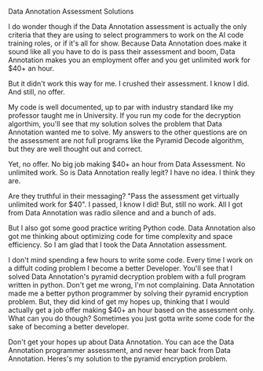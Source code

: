 Data Annotation Assessment Solutions

I do wonder though if the Data Annotation assessment is actually the only criteria that they are using to select 
programmers to work on the AI code training roles, or if it's all for show. Because Data Annotation 
does make it sound like all you have to do is pass their assessment and boom, 
Data Annotation makes you an employment offer and you get unlimited work for $40+ an hour. 

But it didn't work this way for me. I crushed their assessment. I know I did. And still, no offer.

My code is well documented, up to par with industry standard like my professor taught me in University. 
If you run my code for the decryption algorthim, you'll see that my solution solves the problem
that Data Annotation wanted me to solve. My answers to the other questions are on the assessment are not 
full programs like the Pyramid Decode algorithm, but they are well thought out and correct. 

Yet, no offer. No big job making $40+ an hour from Data Assessment. No unlimited work. 
So is Data Annotation really legit? I have no idea. I think they are. 

Are they truthful in their messaging?
"Pass the assessment get virtually unlimited work for $40".
I passed, I know I did! But, still no work. 
All I got from Data Annotation was radio silence and and a bunch of ads. 

But I also got some good practice writing Python code. 
Data Annotation also got me thinking about optimizing code for time complexity and space efficiency.
So I am glad that I took the Data Annotation assessment. 

I don't mind spending a few hours to write some code. Every time I work on a diffult coding problem I become a better Developer. 
You'll see that I solved Data Annotation's pyramid decryption problem with a full program written in python. 
Don't get me wrong, I'm not complaining. Data Annotation made me a better python programmer by solving their pyramid encryption problem.
But, they did kind of get my hopes up, thinking that I would actually get a job offer making $40+ an hour based on the assessment only.
What can you do though? Sometimes you just gotta write some code for the sake of becoming a better developer. 

Don't get your hopes up about Data Annotation. 
You can ace the Data Annotation programmer assessment, and never hear back from Data Annotation. 
Heres's my solution to the pyramid encryption problem.
